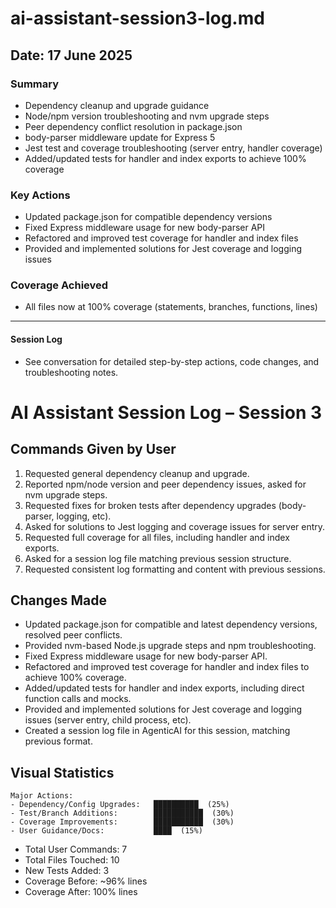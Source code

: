 # ai-assistant-session3-log.md

## Date: 17 June 2025

### Summary
- Dependency cleanup and upgrade guidance
- Node/npm version troubleshooting and nvm upgrade steps
- Peer dependency conflict resolution in package.json
- body-parser middleware update for Express 5
- Jest test and coverage troubleshooting (server entry, handler coverage)
- Added/updated tests for handler and index exports to achieve 100% coverage

### Key Actions
- Updated package.json for compatible dependency versions
- Fixed Express middleware usage for new body-parser API
- Refactored and improved test coverage for handler and index files
- Provided and implemented solutions for Jest coverage and logging issues

### Coverage Achieved
- All files now at 100% coverage (statements, branches, functions, lines)

---

#### Session Log
- See conversation for detailed step-by-step actions, code changes, and troubleshooting notes.

# AI Assistant Session Log – Session 3

## Commands Given by User

1. Requested general dependency cleanup and upgrade.
2. Reported npm/node version and peer dependency issues, asked for nvm upgrade steps.
3. Requested fixes for broken tests after dependency upgrades (body-parser, logging, etc).
4. Asked for solutions to Jest logging and coverage issues for server entry.
5. Requested full coverage for all files, including handler and index exports.
6. Asked for a session log file matching previous session structure.
7. Requested consistent log formatting and content with previous sessions.

## Changes Made

- Updated package.json for compatible and latest dependency versions, resolved peer conflicts.
- Provided nvm-based Node.js upgrade steps and npm troubleshooting.
- Fixed Express middleware usage for new body-parser API.
- Refactored and improved test coverage for handler and index files to achieve 100% coverage.
- Added/updated tests for handler and index exports, including direct function calls and mocks.
- Provided and implemented solutions for Jest coverage and logging issues (server entry, child process, etc).
- Created a session log file in AgenticAI for this session, matching previous format.

## Visual Statistics

```
Major Actions:
- Dependency/Config Upgrades:   ██████████  (25%)
- Test/Branch Additions:        ███████████  (30%)
- Coverage Improvements:        ███████████  (30%)
- User Guidance/Docs:           ████  (15%)
```

- Total User Commands: 7
- Total Files Touched: 10
- New Tests Added: 3
- Coverage Before: ~96% lines
- Coverage After: 100% lines
